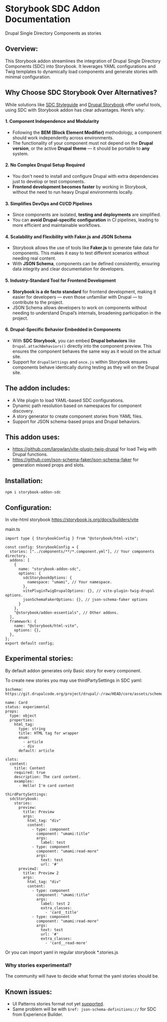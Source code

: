 # Storybook SDC Addon Documentation
Drupal Single Directory Components as stories

## Overview:

This Storybook addon streamlines the integration of Drupal Single Directory Components (SDC) into Storybook. It leverages YAML configurations and Twig templates to dynamically load components and generate stories with minimal configuration.

## Why Choose SDC Storybook Over Alternatives?

While solutions like [SDC Styleguide](https://www.drupal.org/project/sdc_styleguide) and [Drupal Storybook](https://www.drupal.org/project/storybook) offer useful tools, using SDC with Storybook addon has clear advantages.
Here’s why:

#### 1. Component Independence and Modularity
- Following the __BEM (Block Element Modifier)__ methodology, a component should work independently across environments.
- The functionality of your component must not depend on the __Drupal version__, or the active __Drupal theme__ — it should be portable to __any__ system.

#### 2. No Complex Drupal Setup Required
- You don't need to install and configure Drupal with extra dependencies just to develop or test components.
- __Frontend development becomes faster__ by working in Storybook, without the need to run heavy Drupal environments locally.

#### 3. Simplifies DevOps and CI/CD Pipelines
- Since components are isolated, __testing and deployments__ are simplified.
- You can __avoid Drupal-specific configuration__ in CI pipelines, leading to more efficient and maintainable workflows.

#### 4. Scalability and Flexibility with Faker.js and JSON Schema
- Storybook allows the use of tools like __Faker.js__ to generate fake data for components. This makes it easy to test different scenarios without needing real content.
- With __JSON Schema__, components can be defined consistently, ensuring data integrity and clear documentation for developers.

#### 5. Industry-Standard Tool for Frontend Development
- __Storybook is a de facto standard__ for frontend development, making it easier for developers — even those unfamiliar with Drupal — to contribute to the project.
- JSON Schema allows developers to work on components without needing to understand Drupal’s internals, broadening participation in the project.

#### 6. Drupal-Specific Behavior Embedded in Components
- With __SDC Storybook__, you can embed __Drupal behaviors__ like `Drupal.attachBehaviors()` directly into the component preview. This ensures the component behaves the same way as it would on the actual site.
- Support for `drupalSettings` and `once.js` within Storybook ensures components behave identically during testing as they will on the Drupal site.


## The addon includes:

- A Vite plugin to load YAML-based SDC configurations.
- Dynamic path resolution based on namespaces for component discovery.
- A story generator to create component stories from YAML files.
- Support for JSON schema-based props and Drupal behaviors.

## This addon uses:

- https://github.com/larowlan/vite-plugin-twig-drupal for load Twig with Drupal functions.
- https://github.com/json-schema-faker/json-schema-faker for generation missed props and slots.

## Installation:

```
npm i storybook-addon-sdc
```

## Configuration:

In vite-html storybook https://storybook.js.org/docs/builders/vite

main.ts
```
import type { StorybookConfig } from "@storybook/html-vite";

const config: StorybookConfig = {
  stories: ["../components/**/*.component.yml"], // Your components directory.
  addons: [
    {
      name: "storybook-addon-sdc",
      options: {
        sdcStorybookOptions: {
          namespace: "umami", // Your namespace.
        },
        vitePluginTwigDrupalOptions: {}, // vite-plugin-twig-drupal options.
        jsonSchemaFakerOptions: {}, // json-schema-faker options
      }
    },
    "@storybook/addon-essentials", // Other addons.
  ],
  framework: {
    name: "@storybook/html-vite",
    options: {},
  },
};
export default config;
```

## Experimental stories:

By default addon generates only Basic story for every component.

To create new stories you may use thirdPartySettings in SDC yaml:

```
$schema: https://git.drupalcode.org/project/drupal/-/raw/HEAD/core/assets/schemas/v1/metadata.schema.json

name: Card
status: experimental
props:
  type: object
  properties:
    html_tag:
      type: string
      title: HTML tag for wrapper
      enum:
        - article
        - div
      default: article

slots:
  content:
    title: Content
    required: true
    description: The card content.
    examples:
      - Hello! I'm card content

thirdPartySettings:
  sdcStorybook:
    stories:
      preview:
        title: Preview
        args:
          html_tag: "div"
          content:
            - type: component
              component: "umami:title"
              args:
                label: test
            - type: component
              component: "umami:read-more"
              args:
                text: test
                url: '#'
      preview2:
        title: Preview 2
        args:
          html_tag: "div"
          content:
            - type: component
              component: "umami:title"
              args:
                label: test 2
                extra_classes:
                  - 'card__title'
            - type: component
              component: "umami:read-more"
              args:
                text: test
                url: '#'
                extra_classes:
                  - 'card__read-more'
```


Or you can import yaml in regular storybook *.stories.js

### Why stories experimental?

The community will have to decide what format the yaml stories should be.


## Known issues:

- UI Patterns stories format not yet [supported](https://www.drupal.org/project/ui_patterns/issues/3480464).
- Same problem will be with `$ref: json-schema-definitions://` for SDC from Experience Builder.

